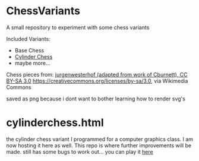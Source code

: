 # ChessVariants
A small repository to experiment with some chess variants

Included Variants:
- Base Chess
- [Cylinder Chess](https://en.wikipedia.org/wiki/Cylinder_chess)
- maybe more...



Chess pieces from: [jurgenwesterhof (adapted from work of Cburnett), CC BY-SA 3.0](https://commons.wikimedia.org/wiki/File:Chess_Pieces_Sprite.svg) <https://creativecommons.org/licenses/by-sa/3.0>, via Wikimedia Commons

saved as png because i dont want to bother learning how to render svg's

# cylinderchess.html
the cylinder chess variant I programmed for a computer graphics class.
I am now hosting it here as well. This repo is where further improvements will be made.
still has some bugs to work out...
you can play it [here](https://shadowfire-ew.github.io/ChessVariants/cylinderchess.html)